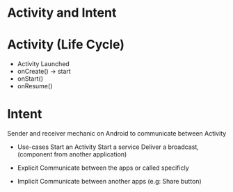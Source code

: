 # Activity and Intent

# Activity (Life Cycle)
- Activity Launched
- onCreate() -> start
- onStart()
- onResume()

# Intent
Sender and receiver mechanic on Android to communicate between Activity
- Use-cases
    Start an Activity
    Start a service
    Deliver a broadcast, (component from another application)

- Explicit
    Communicate between the apps or called specificly

- Implicit
    Communicate between another apps (e.g: Share button)
